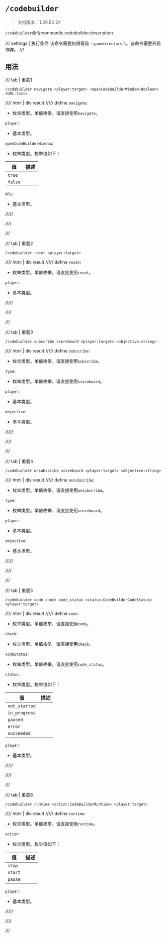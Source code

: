 # `/codebuilder`

> 文档版本：1.20.80.24

`/codebuilder`命令commands.codebuilder.description

/// settings | 执行条件
该命令需要权限等级：`gamedirectors`|`1`。该命令需要开启作弊。
///

## 用法

/// tab | 重载1
```mcfunction
/codebuilder navigate <player:target> <openCodeBuilderWindow:Boolean> <URL:text>
```

//// html | div.result
///// define
`navigate`: <!-- md:samp CodeBuilderNavigateAction -->

- 枚举类型。单值枚举，请直接使用`navigate`。

`player`: <!-- md:samp target -->

- 基本类型。

`openCodeBuilderWindow`: <!-- md:samp Boolean -->

- 枚举类型。枚举值如下：

|值|描述|
|---|---|
|`true`||
|`false`||


`URL`: <!-- md:samp text -->

- 基本类型。


/////

////

///

/// tab | 重载2
```mcfunction
/codebuilder reset <player:target>
```

//// html | div.result
///// define
`reset`: <!-- md:samp CodeBuilderResetAction -->

- 枚举类型。单值枚举，请直接使用`reset`。

`player`: <!-- md:samp target -->

- 基本类型。


/////

////

///

/// tab | 重载3
```mcfunction
/codebuilder subscribe scoreboard <player:target> <objective:string>
```

//// html | div.result
///// define
`subscribe`: <!-- md:samp CodeBuilderSubscribeAction -->

- 枚举类型。单值枚举，请直接使用`subscribe`。

`type`: <!-- md:samp CodeBuilderEventTypeScoreboard -->

- 枚举类型。单值枚举，请直接使用`scoreboard`。

`player`: <!-- md:samp target -->

- 基本类型。

`objective`: <!-- md:samp string -->

- 基本类型。


/////

////

///

/// tab | 重载4
```mcfunction
/codebuilder unsubscribe scoreboard <player:target> <objective:string>
```

//// html | div.result
///// define
`unsubscribe`: <!-- md:samp CodeBuilderUnsubscribeAction -->

- 枚举类型。单值枚举，请直接使用`unsubscribe`。

`type`: <!-- md:samp CodeBuilderEventTypeScoreboard -->

- 枚举类型。单值枚举，请直接使用`scoreboard`。

`player`: <!-- md:samp target -->

- 基本类型。

`objective`: <!-- md:samp string -->

- 基本类型。


/////

////

///

/// tab | 重载5
```mcfunction
/codebuilder code check code_status <status:CodeBuilderCodeStatus> <player:target>
```

//// html | div.result
///// define
`code`: <!-- md:samp CodeBuilderCodeStateCategory -->

- 枚举类型。单值枚举，请直接使用`code`。

`check`: <!-- md:samp CodeBuilderCheckAction -->

- 枚举类型。单值枚举，请直接使用`check`。

`codeStatus`: <!-- md:samp CodeBuilderCodeStatusProperty -->

- 枚举类型。单值枚举，请直接使用`code_status`。

`status`: <!-- md:samp CodeBuilderCodeStatus -->

- 枚举类型。枚举值如下：

|值|描述|
|---|---|
|`not_started`||
|`in_progress`||
|`paused`||
|`error`||
|`succeeded`||


`player`: <!-- md:samp target -->

- 基本类型。


/////

////

///

/// tab | 重载6
```mcfunction
/codebuilder runtime <action:CodeBuilderRuntime> <player:target>
```

//// html | div.result
///// define
`runtime`: <!-- md:samp CodeBuilderRuntimeAction -->

- 枚举类型。单值枚举，请直接使用`runtime`。

`action`: <!-- md:samp CodeBuilderRuntime -->

- 枚举类型。枚举值如下：

|值|描述|
|---|---|
|`stop`||
|`start`||
|`pause`||


`player`: <!-- md:samp target -->

- 基本类型。


/////

////

///
